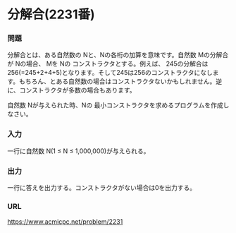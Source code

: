 # 分解合\(2231番\)

### 問題

分解合とは、ある自然数の Nと、Nの各桁の加算を意味です。自然数 Mの分解合が Nの場合、 Mを Nの コンストラクタとする。例えば、 245の分解合は 256\(=245+2+4+5\)となります。そして245は256のコンストラクタになします。もちろん、とある自然数の場合はコンストラクタないかもしれません。逆に、コンストラクタが多数の場合もあります。

自然数 Nが与えられた時、Nの 最小コンストラクタを求めるプログラムを作成しなさい。
     

### 入力

一行に自然数 N\(1 ≤ N ≤ 1,000,000\)が与えられる。


### 出力

一行に答えを出力する。コンストラクタがない場合は0を出力する。


### URL

https://www.acmicpc.net/problem/2231